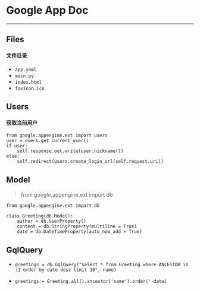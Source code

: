 # Google App Doc
----

## Files
#### 文件目录
+ `app.yaml`
+ `main.py`
+ `index.html`
+ `favicon.ico`

## Users
#### 获取当前用户
	from google.appengine.ext import users
	user = users.get_current_user()
	if user:
		self.response.out.write(user.nickname())
	else:
		self.redirect(users.create_login_url(self.request.uri))

## Model
#### 

> from google.appengine.ext import db

	from google.appengine.ext import db
	
	class Greeting(db.Model):
		author = db.UserProperty()
		content = db.StringProperty(multiline = True)
		date = db.DateTimeProperty(auto_now_add = True)
		
## GqlQuery
+ `greetings = db.GqlQuery("select * from Greeting where ANCESTOR is :1 order by date desc limit 10", name)`
	
+ `greetings = Greeting.all().ancestor('name').order('-date)`